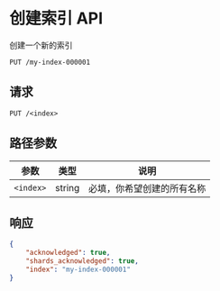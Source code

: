 # 创建索引 API
创建一个新的索引

```
PUT /my-index-000001
```

## 请求

`PUT /<index>`

## 路径参数

| 参数 | 类型 | 说明 |
| --- | --- | --- |
| `<index>` | string | 必填，你希望创建的所有名称 |

## 响应

```json
{
    "acknowledged": true,
    "shards_acknowledged": true,
    "index": "my-index-000001"
}
```
